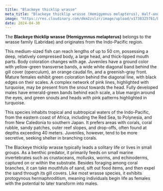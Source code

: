 ```yaml
---
title: "Blackeye thicklip wrasse"
meta_title: "Blackeye thicklip wrasse (Hemigymnus melapterus), Half-and-half wrasse"
image: "https://res.cloudinary.com/dkm2zslzr/image/upload/v1738325761/Blackeye_Thicklip_Wrasse_djvi2m.png"
date: 2024-04-30
---
```


The **Blackeye thicklip wrasse (Hemigymnus melapterus)** belongs to the wrasse family (Labridae) and originates from the Indo-Pacific region.

This medium-sized fish can reach lengths of up to 50 cm, possessing a deep, relatively compressed body, a large head, and thick-lipped mouth parts. Body coloration changes with age. Juveniles have a ground color with yellow-green transverse bands, a wide white diagonal band behind the gill cover (operculum), an orange caudal fin, and a greenish-gray front. Mature females exhibit green coloration behind the diagonal line, with black edges on their scales. A complex network of pink lines, highlighted with turquoise, may be present from the snout towards the head. Fully developed males have emerald-green bands behind each scale, a blue margin around the eyes, and green snouts and heads with pink patterns highlighted in turquoise.

This species inhabits tropical and subtropical waters of the Indo-Pacific, from the eastern coast of Africa, including the Red Sea, to Polynesia, and from New Caledonia to southern Japan. It prefers areas with corals, coral rubble, sandy patches, outer reef slopes, and drop-offs, often found at depths exceeding 40 meters. Juveniles, however, tend to be more secretive, seeking shelter in branching corals.

The Blackeye thicklip wrasse typically leads a solitary life or lives in small groups. As a benthic predator, it primarily feeds on small marine invertebrates such as crustaceans, mollusks, worms, and echinoderms, captured on or within the substrate. Besides foraging among coral branches, it can take mouthfuls of sand, sift out food items, and then expel the sand through its gill covers. Like most wrasse species, it exhibits protogynous hermaphroditism, meaning individuals begin life as females with the potential to later transform into males.